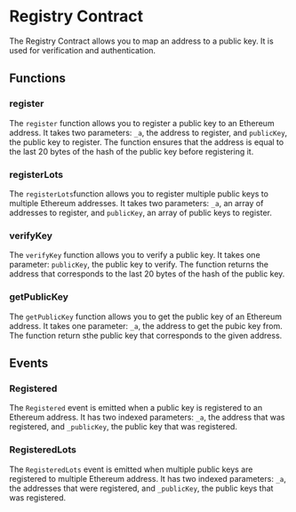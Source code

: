 # Registry Contract

The Registry Contract allows you to map an address to a public key. It is used for verification and authentication.

## Functions
### register
The `register` function allows you to register a public key to an Ethereum address. It takes two parameters: `_a`, the address to register, and `publicKey`, the public key to register. The function ensures that the address is equal to the last 20 bytes of the hash of the public key before registering it.

### registerLots
The `registerLots`function allows you to register multiple public keys to multiple Ethereum addresses. It takes two parameters: `_a`, an array of addresses to register, and `publicKey`, an array of public keys to register.

### verifyKey
The `verifyKey` function allows you to verify a public key. It takes one parameter: `publicKey`, the public key to verify. The function returns the address that corresponds to the last 20 bytes of the hash of the public key.

### getPublicKey
The `getPublicKey` function allows you to get the public key of an Ethereum address. It takes one parameter: `_a`, the address to get the pubic key from. The function return sthe public key that corresponds to the given address.

## Events
### Registered
The `Registered` event is emitted when a public key is registered to an Ethereum address. It has two indexed parameters: `_a`, the address that was registered, and `_publicKey`, the public key that was registered.

### RegisteredLots
The `RegisteredLots` event is emitted when multiple public keys are registered to multiple Ethereum address. It has two indexed parameters: `_a`, the addresses that were registered, and `_publicKey`, the public keys that was registered.
